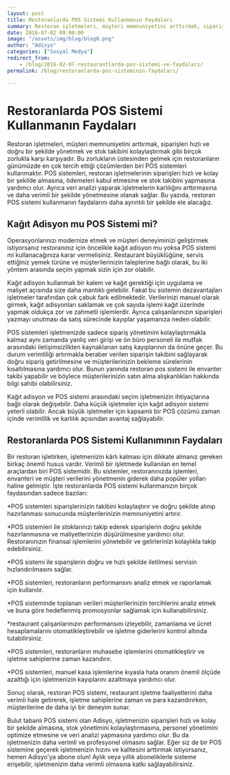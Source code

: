 ```yaml
---
layout: post
title: Restoranlarda POS Sistemi Kullanmanın Faydaları
summary: Restoran işletmeleri, müşteri memnuniyetini arttırmak, siparişleri hızlı ve doğru bir şekilde yönetmek ve stok takibini kolaylaştırmak gibi birçok zorlukla karşı karşıyadır.
date: 2016-07-02 09:00:00
image: "/assets/img/blog/blog0.png"
author: "Adisyo"
categories: ["Sosyal Medya"]
redirect_from:
    - /blog/2016-02-07-restaurantlarda-pos-sistemi-ve-faydaları/
permalink: /blog/restoranlarda-pos-sisteminin-faydalari/

---
```

# Restoranlarda POS Sistemi Kullanmanın Faydaları

Restoran işletmeleri, müşteri memnuniyetini arttırmak, siparişleri hızlı ve doğru bir şekilde yönetmek ve stok takibini kolaylaştırmak gibi birçok zorlukla karşı karşıyadır. Bu zorlukların üstesinden gelmek için restoranların günümüzde en çok tercih ettiği çözümlerden biri POS sistemleri kullanmaktır. POS sistemleri, restoran işletmelerinin siparişleri hızlı ve kolay bir şekilde almasına, ödemeleri kabul etmesine ve stok takibini yapmasına yardımcı olur. Ayrıca veri analizi yaparak işletmelerin karlılığını arttırmasına ve daha verimli bir şekilde yönetmesine olanak sağlar. Bu yazıda, restoran POS sistemi kullanmanın faydalarını daha ayrıntılı bir şekilde ele alacağız.

## Kağıt Adisyon mu POS Sistemi mi?

Operasyonlarınızı modernize etmek ve müşteri deneyiminizi geliştirmek istiyorsanız restoranınız için öncelikle kağıt adisyon mu yoksa POS sistemi mi kullanacağınıza karar vermelisiniz. Restaurant  büyüklüğüne, servis ettiğiniz yemek türüne ve müşterilerinizin taleplerine bağlı olarak, bu iki yöntem arasında seçim yapmak sizin için zor olabilir.

Kağıt adisyon kullanmak bir kalem ve kağıt gerektiği için uygulama ve maliyet açısında size daha mantıklı gelebilir. Fakat bu sistemin dezavantajları işletmeler tarafından çok çabuk fark edilmektedir. Verilerinizi manuel olarak girmek, kağıt adisyonları saklamak ve çok sayıda işlemi kağıt üzerinde yapmak oldukça zor ve zahmetli işlemlerdir. Ayrıca çalışanlarınızın siparişleri yazmayı unutması da satış sürecinde kayıplar yaşamanıza neden olabilir. 

POS sistemleri işletmenizde sadece sipariş yönetimini kolaylaştırmakla kalmaz aynı zamanda yanlış veri girişi ve ön büro personeli ile mutfak arasındaki iletişimsizlikten kaynaklanan satış kayıplarının da önüne geçer. Bu durum verimliliği artırmakla beraber verilen siparişin takibini sağlayarak doğru sipariş getirilmesine ve müşterilerinizin bekleme sürelerinin kısaltılmasına yardımcı olur. Bunun yanında restoran pos sistemi ile envanter takibi yapabilir ve böylece müşterilerinizin satın alma alışkanlıkları hakkında bilgi sahibi olabilirsiniz. 

Kağıt adisyon ve POS sistemi arasındaki seçim işletmenizin ihtiyaçlarına bağlı olarak değişebilir. Daha küçük işletmeler için kağıt adisyon sistemi yeterli olabilir. Ancak büyük işletmeler için kapsamlı bir POS çözümü zaman içinde verimlilik ve karlılık açısından avantaj sağlayabilir. 

## Restoranlarda POS Sistemi Kullanımının Faydaları

Bir restoran işletirken, işletmenizin kârlı kalması için dikkate almanız gereken birkaç önemli husus vardır. Verimli bir işletmede kullanılan en temel araçlardan biri POS sistemidir. Bu sistemler, restoranınızda işlemleri, envanteri ve müşteri verilerini yönetmenin giderek daha popüler yolları haline gelmiştir. İşte restoranlarda POS sistemi kullanmanızın birçok faydasından sadece bazıları:

*POS sistemleri siparişlerinizin takibini kolaylaştırır ve doğru şekilde alınıp hazırlanması sonucunda müşterilerinizin memnuniyetini artırır.<br>

*POS sistemleri ile stoklarınızı takip ederek siparişlerin doğru şekilde hazırlanmasına ve maliyetlerinizin düşürülmesine yardımcı olur. 
Restoranınızın finansal işlemlerini yönetebilir ve gelirlerinizi kolaylıkla takip edebilirsiniz. <br>

*POS sistemi ile siparişlerin doğru ve hızlı şekilde iletilmesi servisin hızlandırılmasını sağlar. <br>

*POS sistemleri, restoranların performansını analiz etmek ve raporlamak için kullanılır.<br>

*POS sisteminde toplanan verileri müşterilerinizin tercihlerini analiz etmek ve buna göre hedeflenmiş promosyonlar sağlamak için kullanabilirsiniz.<br>

*restaurant çalışanlarınızın performansını izleyebilir, zamanlama ve ücret hesaplamalarını otomatikleştirebilir ve işletme giderlerini kontrol altında tutabilirsiniz.<br>

*POS sistemleri, restoranların muhasebe işlemlerini otomatikleştirir ve işletme sahiplerine zaman kazandırır.<br>

*POS sistemleri, manuel kasa işlemlerine kıyasla hata oranını önemli ölçüde azalttığı için işletmenizin kayıplarını azaltmaya yardımcı olur.

Sonuç olarak, restoran POS sistemi, restaurant işletme faaliyetlerini daha verimli hale getirerek, işletme sahiplerine zaman ve para kazandırırken, müşterilerine de daha iyi bir deneyim sunar.

Bulut tabanlı POS sistemi olan Adisyo, işletmenizin siparişleri hızlı ve kolay bir şekilde almasına, stok yönetimini kolaylaştırmasına, personel yönetimini optimize etmesine ve veri analizi yapmasına yardımcı olur. Bu da işletmenizin daha verimli ve profesyonel olmasını sağlar. Eğer siz de bir POS sistemine geçerek işletmenizin hızını ve kalitesini arttırmak istiyorsanız, hemen Adisyo'ya abone olun! Aylık veya yıllık aboneliklerle sisteme erişebilir, işletmenizin daha verimli olmasına katkı sağlayabilirsiniz.